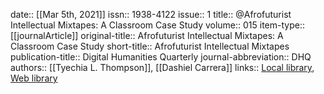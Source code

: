 date:: [[Mar 5th, 2021]]
issn:: 1938-4122
issue:: 1
title:: @Afrofuturist Intellectual Mixtapes: A Classroom Case Study
volume:: 015
item-type:: [[journalArticle]]
original-title:: Afrofuturist Intellectual Mixtapes: A Classroom Case Study
short-title:: Afrofuturist Intellectual Mixtapes
publication-title:: Digital Humanities Quarterly
journal-abbreviation:: DHQ
authors:: [[Tyechia L. Thompson]], [[Dashiel Carrera]]
links:: [Local library](zotero://select/groups/2386895/items/AKUI6ZS2), [Web library](https://www.zotero.org/groups/2386895/items/AKUI6ZS2)
